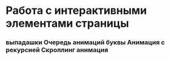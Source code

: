 # Работа с интерактивными элементами страницы
### выпадашки Очередь анимаций буквы Анимация с рекурсией Скроллинг анимация
